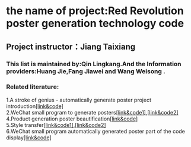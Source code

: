 # the name of project:Red Revolution poster generation technology code
## Project instructor：Jiang Taixiang 
### This list is maintained by:Qin Lingkang.And the Information providers:Huang Jie,Fang Jiawei and Wang Weisong .

### Related literature:
1.A stroke of genius - automatically generate poster project introduction[[link&code]](https://github.com/lgb020/Ai-poster-generation)</br> 
2.WeChat small program to generate posters[[link&code1]](https://github.com/wpmee-plugins/nicetheme-module-bigger-share/blob/965cbc171d595b914f6c222b7baaa554f27c0b78/conf/group_5c6fc11feb1d4.json ),[[link&code2]](https://github.com/Avner-Wang/WeChat_mini_project/blob/1cce71c7092e2ff1aea9ff212f6b2ec97fde69fb/wyp-mini/kuzu-lovemyhome/pages/recruit/userChoose.wxml )</br>
4.Product generation poster beautification[[link&code]](https://github.com/mandykwokk/SevenSevenMall/commit/47d56787aa21c69ee33c6c31e5fa659e75656111)</br>
5.Style transfer[[link&code1]](https://blog.csdn.net/czp_374/article/details/81185603?ops_request_misc=%257B%2522request%255Fid%2522%253A%2522161787187016780366589170%2522%252C%2522scm%2522%253A%252220140713.130102334..%2522%257D&request_id=161787187016780366589170&biz_id=0&utm_medium=distribute.pc_search_result.none-task-blog-2~all~top_click~default-4-81185603.first_rank_v2_pc_rank_v29&utm_term=%E9%A3%8E%E6%A0%BC%E8%BF%81%E7%A7%BB),[[link&code2]](https://blog.csdn.net/qq_34470213/article/details/80793830)</br> 
6.WeChat small program automatically generated poster part of the code display[[link&code]](https://blog.csdn.net/wh13267207590/article/details/80761632)</br> 

